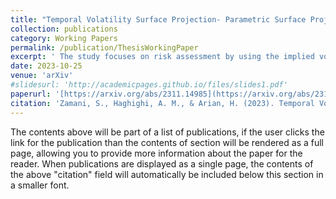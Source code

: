 ```yaml
---
title: "Temporal Volatility Surface Projection- Parametric Surface Projection Method for Derivatives Portfolio Risk Management"
collection: publications
category: Working Papers
permalink: /publication/ThesisWorkingPaper
excerpt: ' The study focuses on risk assessment by using the implied volatility surface, rather than a single volatility estimate.'
date: 2023-10-25
venue: 'arXiv'
#slidesurl: 'http://academicpages.github.io/files/slides1.pdf'
paperurl: '[https://arxiv.org/abs/2311.14985](https://arxiv.org/abs/2311.14985)'
citation: 'Zamani, S., Haghighi, A. M., & Arian, H. (2023). Temporal Volatility Surface Projection: Parametric Surface Projection Method for Derivatives Portfolio Risk Management. arXiv preprint arXiv:2311.14985.'
---
```


The contents above will be part of a list of publications, if the user clicks the link for the publication than the contents of section will be rendered as a full page, allowing you to provide more information about the paper for the reader. When publications are displayed as a single page, the contents of the above "citation" field will automatically be included below this section in a smaller font.

